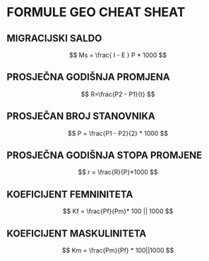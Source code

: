 # FORMULE GEO CHEAT SHEAT

## MIGRACIJSKI SALDO

$$
Ms = \frac{ I - E }   P * 1000
$$

## PROSJEČNA GODIŠNJA PROMJENA

$$
R=\frac{P2 - P1}{t}
$$

## PROSJEČAN BROJ STANOVNIKA

$$
P = \frac{P1 - P2}{2} * 1000
$$

## PROSJEČNA GODIŠNJA STOPA PROMJENE

$$
r = \frac{R}{P}*1000
$$

## KOEFICIJENT FEMNINITETA

$$
Kf = \frac{Pf}{Pm}* 100 || 1000
$$

## KOEFICIJENT MASKULINITETA

$$
Km = \frac{Pm}{Pf} * 100||1000
$$

